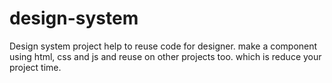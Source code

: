 # design-system
Design system project help to reuse code  for designer. make a component using html, css and js and reuse on other projects too. 
which is reduce your project time. 
